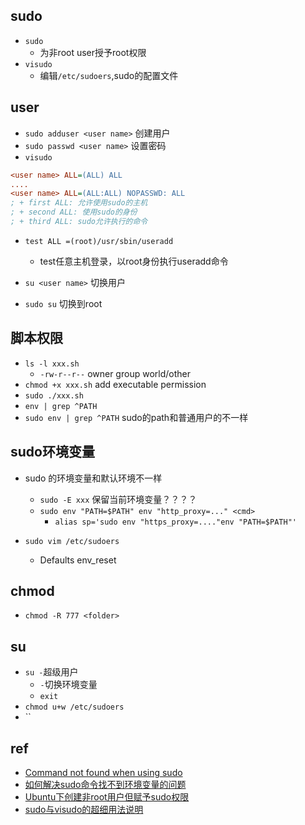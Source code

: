 ## sudo

+ `sudo`
    + 为非root user授予root权限
+ `visudo`
    + 编辑`/etc/sudoers`,sudo的配置文件



## user

+ `sudo adduser <user name>` 创建用户
+ `sudo passwd <user name>` 设置密码
+ `visudo`
```ini
<user name> ALL=(ALL) ALL
....
<user name> ALL=(ALL:ALL) NOPASSWD: ALL
; + first ALL: 允许使用sudo的主机
; + second ALL: 使用sudo的身份
; + third ALL: sudo允许执行的命令
```

+ `test ALL =(root)/usr/sbin/useradd`
    + test任意主机登录，以root身份执行useradd命令

+ `su <user name>` 切换用户

+ `sudo su` 切换到root


## 脚本权限
+ `ls -l xxx.sh`
    - `-rw-r--r--` owner group world/other
+ `chmod +x xxx.sh` add executable permission
+ `sudo ./xxx.sh`
+ `env | grep ^PATH`
+ `sudo env | grep ^PATH` sudo的path和普通用户的不一样


## sudo环境变量
+ sudo 的环境变量和默认环境不一样
    + `sudo -E xxx` 保留当前环境变量？？？？
    + `sudo env "PATH=$PATH" env "http_proxy=..." <cmd>`
        + `alias sp='sudo env "https_proxy=...."env "PATH=$PATH"'`
        
+ `sudo vim /etc/sudoers`
    + Defaults env_reset 

## chmod
+ `chmod -R 777 <folder>`

## su
+ `su -`超级用户
    + `-`切换环境变量
    + `exit`
+ `chmod u+w /etc/sudoers`
+ ``

## ref
+ [Command not found when using sudo](https://stackoverflow.com/questions/12996397/command-not-found-when-using-sudo)
+ [如何解决sudo命令找不到环境变量的问题](http://ghoulich.xninja.org/2017/05/09/how-to-find-env-variables-when-exec-sudo-commands/)
+ [Ubuntu下创建非root用户但赋予sudo权限](https://www.jianshu.com/p/99118b7da846)
+ [sudo与visudo的超细用法说明](https://blog.51cto.com/chenfage/1830424)